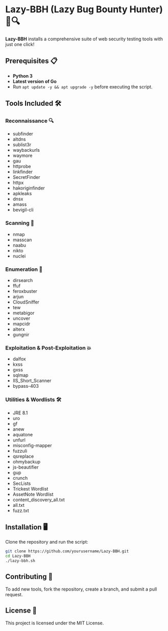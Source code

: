 # Lazy-BBH (Lazy Bug Bounty Hunter) 🐞🔍

**Lazy-BBH** installs a comprehensive suite of web security testing tools with just one click!

## Prerequisites 📋

- **Python 3**
- **Latest version of Go**
- Run `apt update -y && apt upgrade -y` before executing the script.

## Tools Included 🛠️

### Reconnaissance 🔍

- subfinder
- altdns
- sublist3r
- waybackurls
- waymore
- gau
- httprobe
- linkfinder
- SecretFinder
- httpx
- hakoriginfinder
- apkleaks
- dnsx
- amass
- bevigil-cli

### Scanning 🔎

- nmap
- masscan
- naabu
- nikto
- nuclei

### Enumeration 📜

- dirsearch
- ffuf
- feroxbuster
- arjun
- CloudSniffer
- tew
- metabigor
- uncover
- mapcidr
- alterx
- gungnir


### Exploitation & Post-Exploitation 💥

- dalfox
- kxss
- gxss
- sqlmap
- IIS_Short_Scanner
- bypass-403


### Utilities & Wordlists 🛠️

- JRE 8.1
- uro
- gf
- anew
- aquatone
- unfurl
- misconfig-mapper
- fuzzuli
- qsreplace
- ohmybackup
- js-beautifier
- gup
- crunch
- SecLists
- Trickest Wordlist
- AssetNote Wordlist
- content_discovery_all.txt
- all.txt
- fuzz.txt

## Installation 🖥️

Clone the repository and run the script:

```bash
git clone https://github.com/yourusername/Lazy-BBH.git
cd Lazy-BBH
./lazy-bbh.sh
```


## Contributing 🤝
To add new tools, fork the repository, create a branch, and submit a pull request.

## License 📄
This project is licensed under the MIT License.